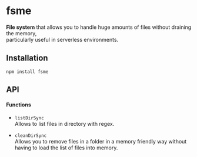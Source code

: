 fsme
====
**File system** that allows you to handle huge amounts of files without draining the memory,  
particularly useful in serverless environments.


Installation
------------
```shell
npm install fsme
```

API
---

#### Functions

 - `listDirSync`  
    Allows to list files in directory with regex.


 - `cleanDirSync`  
    Allows you to remove files in a folder in a memory friendly way without having to load the list of files into memory.